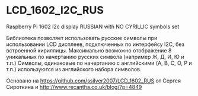 # LCD_1602_I2C_RUS
Raspberry Pi 1602 i2c display RUSSIAN with NO CYRILLIC symbols set 

Библиотека позволяет использовать русские символы при использовании LCD дисплеев, подключенных по интерфейсу I2C, без встроенной кириллицы. Максимально возможно отображение 8 уникальных по начертанию русских символа (например Ж, Д, И, Ю и т.п.) Символы, одинаковые по начертанию с английскими (A, B, C, O, P и т.п.) используются из английского набора символов. 

Основано на https://github.com/ssilver2007/LCD_1602_RUS от Сергея Сироткина и http://www.recantha.co.uk/blog/?p=4849
